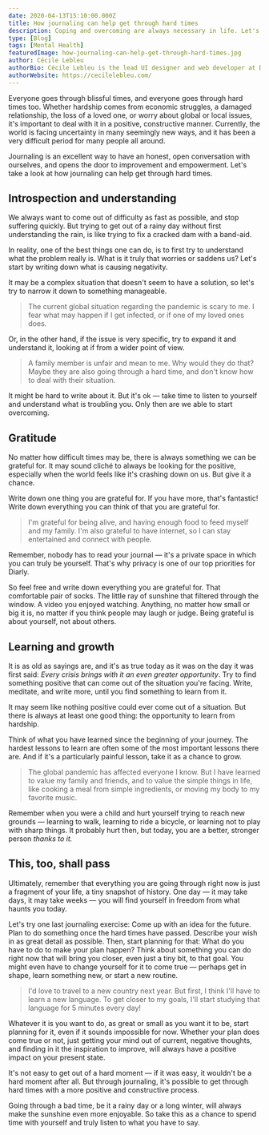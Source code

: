 ```yaml
---
date: 2020-04-13T15:10:00.000Z
title: How journaling can help get through hard times
description: Coping and overcoming are always necessary in life. Let's look at four mental exercises to follow in your journal, that can make it easier to go through a difficult times or a painful situation.
type: [Blog]
tags: [Mental Health]
featuredImage: how-journaling-can-help-get-through-hard-times.jpg
author: Cécile Lebleu
authorBio: Cécile Lebleu is the lead UI designer and web developer at Diarly. She likes to build interactive layouts and websites, brand identities, and design systems. She also likes to make great food. When she's not busy building something, Cécile likes to read and write about personal improvement.
authorWebsite: https://cecilelebleu.com/
---
```


Everyone goes through blissful times, and everyone goes through hard times too. Whether hardship comes from economic struggles, a damaged relationship, the loss of a loved one, or worry about global or local issues, it's important to deal with it in a positive, constructive manner. Currently, the world is facing uncertainty in many seemingly new ways, and it has been a very difficult period for many people all around.

Journaling is an excellent way to have an honest, open conversation with ourselves, and opens the door to improvement and empowerment. Let's take a look at how journaling can help get through hard times.

## Introspection and understanding

We always want to come out of difficulty as fast as possible, and stop suffering quickly. But trying to get out of a rainy day without first understanding the rain, is like trying to fix a cracked dam with a band-aid.

In reality, one of the best things one can do, is to first try to understand what the problem really is. What is it truly that worries or saddens us? Let's start by writing down what is causing negativity.

It may be a complex situation that doesn't seem to have a solution, so let's try to narrow it down to something manageable.

> The current global situation regarding the pandemic is scary to me. I fear what may happen if I get infected, or if one of my loved ones does.

Or, in the other hand, if the issue is very specific, try to expand it and understand it, looking at if from a wider point of view.

> A family member is unfair and mean to me. Why would they do that? Maybe they are also going through a hard time, and don't know how to deal with their situation.

It might be hard to write about it. But it's ok — take time to listen to yourself and understand what is troubling you. Only then are we able to start overcoming.

## Gratitude

No matter how difficult times may be, there is always something we can be grateful for. It may sound cliché to always be looking for the positive, especially when the world feels like it's crashing down on us. But give it a chance.

Write down one thing you are grateful for. If you have more, that's fantastic! Write down everything you can think of that you are grateful for.

> I'm grateful for being alive, and having enough food to feed myself and my family. I'm also grateful to have internet, so I can stay entertained and connect with people.

Remember, nobody has to read your journal — it's a private space in which you can truly be yourself. That's why privacy is one of our top priorities for Diarly.

So feel free and write down everything you are grateful for. That comfortable pair of socks. The little ray of sunshine that filtered through the window. A video you enjoyed watching. Anything, no matter how small or big it is, no matter if you think people may laugh or judge. Being grateful is about yourself, not about others.

## Learning and growth

It is as old as sayings are, and it's as true today as it was on the day it was first said: *Every crisis brings with it an even greater opportunity*. Try to find something positive that can come out of the situation you're facing. Write, meditate, and write more, until you find something to learn from it.

It may seem like nothing positive could ever come out of a situation. But there is always at least one good thing: the opportunity to learn from hardship.

Think of what you have learned since the beginning of your journey. The hardest lessons to learn are often some of the most important lessons there are. And if it's a particularly painful lesson, take it as a chance to grow.

> The global pandemic has affected everyone I know. But I have learned to value my family and friends, and to value the simple things in life, like cooking a meal from simple ingredients, or moving my body to my favorite music.

Remember when you were a child and hurt yourself trying to reach new grounds — learning to walk, learning to ride a bicycle, or learning not to play with sharp things. It probably hurt then, but today, you are a better, stronger person *thanks to it.*

## This, too, shall pass

Ultimately, remember that everything you are going through right now is just a fragment of your life, a tiny snapshot of history. One day — it may take days, it may take weeks — you will find yourself in freedom from what haunts you today.

Let's try one last journaling exercise: Come up with an idea for the future. Plan to do something once the hard times have passed. Describe your wish in as great detail as possible. Then, start planning for that: What do you have to do to make your plan happen? Think about something you can do right now that will bring you closer, even just a tiny bit, to that goal. You might even have to change yourself for it to come true — perhaps get in shape, learn something new, or start a new routine.

> I'd love to travel to a new country next year. But first, I think I'll have to learn a new language. To get closer to my goals, I'll start studying that language for 5 minutes every day!

Whatever it is you want to do, as great or small as you want it to be, start planning for it, even if it sounds impossible for now. Whether your plan does come true or not, just getting your mind out of current, negative thoughts, and finding in it the inspiration to improve, will always have a positive impact on your present state.

It's not easy to get out of a hard moment — if it was easy, it wouldn't be a hard moment after all. But through journaling, it's possible to get through hard times with a more positive and constructive process.

Going through a bad time, be it a rainy day or a long winter, will always make the sunshine even more enjoyable. So take this as a chance to spend time with yourself and truly listen to what you have to say.

